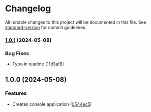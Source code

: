 # Changelog

All notable changes to this project will be documented in this file. See [standard-version](https://github.com/conventional-changelog/standard-version) for commit guidelines.

### [1.0.1](https://github.com/anapolima/auto-changelog-automated-changelog/compare/v1.0.0...v1.0.1) (2024-05-08)

  
### Bug Fixes

* Typo in readme ([11d3af8](https://github.com/anapolima/auto-changelog-automated-changelog/commit/11d3af893db08a2ff51df2d50073f1616d0c1ee7))


## 1.0.0 (2024-05-08)


### Features

* Creates console application ([0544ec5](https://github.com/anapolima/auto-changelog-automated-changelog/commit/0544ec51c960d60a5ef21a84ec3a84cb1fcc07dd))
